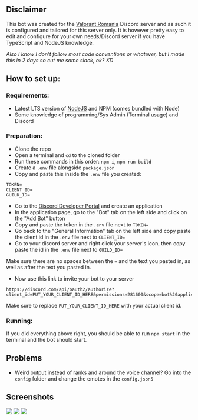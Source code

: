 ## Disclaimer
This bot was created for the [Valorant Romania](https://discord.gg/valorantromania) Discord server and as such it is configured and tailored for this server only. It is however pretty easy to edit and configure for your own needs/Discord server if you have TypeScript and NodeJS knowledge.

_Also I know I don't follow most code conventions or whatever, but I made this in 2 days so cut me some slack, ok? XD_

## How to set up:

### Requirements:
- Latest LTS version of [NodeJS](https://nodejs.org) and NPM (comes bundled with Node)
- Some knowledge of programming/Sys Admin (Terminal usage) and Discord

### Preparation:
- Clone the repo
- Open a terminal and `cd` to the cloned folder
- Run these commands in this order: `npm i`, `npm run build`
- Create a `.env` file alongside `package.json`
- Copy and paste this inside the `.env` file you created:
```
TOKEN=
CLIENT_ID=
GUILD_ID=
```
- Go to the [Discord Developer Portal](https://discord.com/developers/applications) and create an application
- In the application page, go to the "Bot" tab on the left side and click on the "Add Bot" button
- Copy and paste the token in the `.env` file next to `TOKEN=`
- Go back to the "General Information" tab on the left side and copy paste the client id in the `.env` file next to `CLIENT_ID=`
- Go to your discord server and right click your server's icon, then copy paste the id in the `.env` file next to `GUILD_ID=`

Make sure there are no spaces between the `=` and the text you pasted in, as well as after the text you pasted in.

- Now use this link to invite your bot to your server
```
https://discord.com/api/oauth2/authorize?client_id=PUT_YOUR_CLIENT_ID_HERE&permissions=281600&scope=bot%20applications.commands
```
Make sure to replace `PUT_YOUR_CLIENT_ID_HERE` with your actual client id.

### Running:
If you did everything above right, you should be able to run `npm start` in the terminal and the bot should start.

## Problems
- Weird output instead of ranks and around the voice channel? Go into the `config` folder and change the emotes in the `config.json5`

## Screenshots
![](https://media.discordapp.net/attachments/1062400951622828145/1064237481337290952/image.png)
![](https://media.discordapp.net/attachments/1062400951622828145/1064237467915526144/image.png)
![](https://media.discordapp.net/attachments/1062400951622828145/1064237821784768592/image.png)
